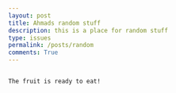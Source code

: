 ```yaml
---
layout: post
title: Ahmads random stuff
description: this is a place for random stuff
type: issues
permalink: /posts/random
comments: True
---
```


```python

```

    The fruit is ready to eat!

